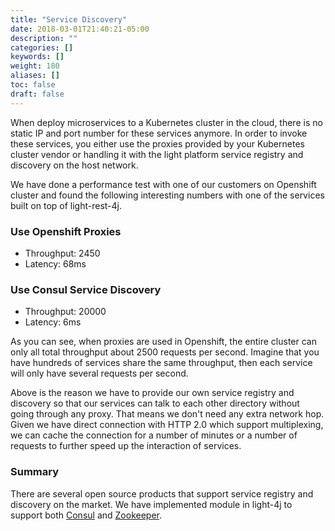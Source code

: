 ```yaml
---
title: "Service Discovery"
date: 2018-03-01T21:40:21-05:00
description: ""
categories: []
keywords: []
weight: 180
aliases: []
toc: false
draft: false
---
```


When deploy microservices to a Kubernetes cluster in the cloud, there is no static IP and port number for these services anymore. In order to invoke these services, you either use the proxies provided by your Kubernetes cluster vendor or handling it with the light platform service registry and discovery on the host network. 

We have done a performance test with one of our customers on Openshift cluster and found the following interesting numbers with one of the services built on top of light-rest-4j. 

### Use Openshift Proxies

* Throughput: 2450
* Latency: 68ms

### Use Consul Service Discovery

* Throughput: 20000
* Latency: 6ms

As you can see, when proxies are used in Openshift, the entire cluster can only all total throughput about 2500 requests per second. Imagine that you have hundreds of services share the same throughput, then each service will only have several requests per second.

Above is the reason we have to provide our own service registry and discovery so that our services can talk to each other directory without going through any proxy. That means we don't need any extra network hop. Given we have direct connection with HTTP 2.0 which support multiplexing, we can cache the connection for a number of minutes or a number of requests to further speed up the interaction of services. 

### Summary

There are several open source products that support service registry and discovery on the market. We have implemented module in light-4j to support both [Consul][] and [Zookeeper][].

[Consul]: /consumer/consul-discovery/
[Zookeeper]: /consumer/zookeeper-discovery/
